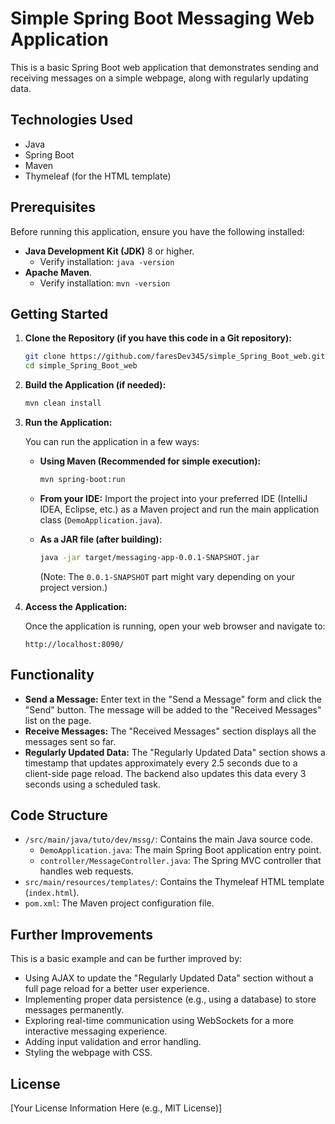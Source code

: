 # Simple Spring Boot Messaging Web Application

This is a basic Spring Boot web application that demonstrates sending and receiving messages on a simple webpage, along with regularly updating data.

## Technologies Used

* Java
* Spring Boot
* Maven
* Thymeleaf (for the HTML template)

## Prerequisites

Before running this application, ensure you have the following installed:

* **Java Development Kit (JDK)** 8 or higher.
    * Verify installation: `java -version`
* **Apache Maven**.
    * Verify installation: `mvn -version`

## Getting Started

1.  **Clone the Repository (if you have this code in a Git repository):**
    ```bash
    git clone https://github.com/faresDev345/simple_Spring_Boot_web.git
    cd simple_Spring_Boot_web
    ```

2.  **Build the Application (if needed):**
    ```bash
    mvn clean install
    ```

3.  **Run the Application:**

    You can run the application in a few ways:

    * **Using Maven (Recommended for simple execution):**
        ```bash
        mvn spring-boot:run
        ```

    * **From your IDE:** Import the project into your preferred IDE (IntelliJ IDEA, Eclipse, etc.) as a Maven project and run the main application class (`DemoApplication.java`).

    * **As a JAR file (after building):**
        ```bash
        java -jar target/messaging-app-0.0.1-SNAPSHOT.jar
        ```
        (Note: The `0.0.1-SNAPSHOT` part might vary depending on your project version.)

4.  **Access the Application:**

    Once the application is running, open your web browser and navigate to:

    ```
    http://localhost:8090/
    ```

## Functionality

* **Send a Message:** Enter text in the "Send a Message" form and click the "Send" button. The message will be added to the "Received Messages" list on the page.
* **Receive Messages:** The "Received Messages" section displays all the messages sent so far.
* **Regularly Updated Data:** The "Regularly Updated Data" section shows a timestamp that updates approximately every 2.5 seconds due to a client-side page reload. The backend also updates this data every 3 seconds using a scheduled task.

## Code Structure

* `/src/main/java/tuto/dev/mssg/`: Contains the main Java source code.
    * `DemoApplication.java`: The main Spring Boot application entry point.
    * `controller/MessageController.java`: The Spring MVC controller that handles web requests.
* `src/main/resources/templates/`: Contains the Thymeleaf HTML template (`index.html`).
* `pom.xml`: The Maven project configuration file.

## Further Improvements

This is a basic example and can be further improved by:

* Using AJAX to update the "Regularly Updated Data" section without a full page reload for a better user experience.
* Implementing proper data persistence (e.g., using a database) to store messages permanently.
* Exploring real-time communication using WebSockets for a more interactive messaging experience.
* Adding input validation and error handling.
* Styling the webpage with CSS.

## License

[Your License Information Here (e.g., MIT License)]